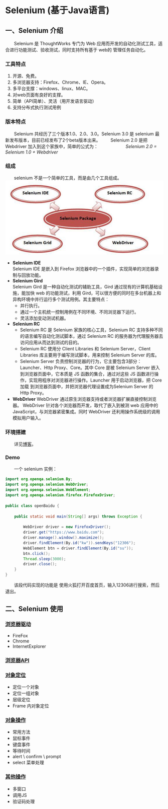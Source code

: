 # Selenium (基于Java语言)
## 一、Selenium 介绍
&emsp;&emsp;Selenium 是 ThoughtWorks 专门为 Web 应用而开发的自动化测试工具，适合进行功能测试、验收测试，同时支持所有基于 web的 管理任务自动化。

### 工具特点
1. 开源、免费。
1. 多浏览器支持：Firefox、Chrome、IE、Opera。
1. 多平台支撑：windows、linux、MAC。
1. 对web页面有良好的支撑。
1. 简单（API简单）、灵活（用开发语言驱动）
1. 支持分布式执行测试用例

### 版本特点
&emsp;&emsp;Selenium 共经历了三个版本1.0、2.0、3.0。Selenium 3.0 是 selenium 最新发布版本，目前已经发布了2个beta版本出来。
&emsp;&emsp;Selenium 2.0 是把 Webdriver 加入到这个家族中，简单的公式为：
&emsp;&emsp;&emsp;&emsp;&emsp;&emsp;_Selenium 2.0 = Selenium 1.0 + Webdriver_ 

### 组成   
&emsp;&emsp;selenium 不是一个简单的工具，而是由几个工具组成。
![](./images/img1.png)

- **Selenium IDE**  
Selenium IDE 是嵌入到 Firefox 浏览器中的一个插件，实现简单的浏览器录制与回放功能。
- **Selenium Gird**  
Selenium Gird 是一种自动化测试的辅助工具，Gird 通过现有的计算机基础设施，能加快 web 的功能测试，利用 Gird，可以很方便的同时在多台机器上和异构环境中并行运行多个测试用例。其主要特点：
  - 并行执行。
  - 通过一个主机统一控制用例在不同环境、不同浏览器下运行。
  - 灵活添加变动测试机器。  
- **Selenium RC**  
  - Selenium RC 是 Selenium 家族的核心工具，Selenium RC 支持多种不同的语言编写自动化测试脚本，通过 Selenium RC 的服务器为代理服务器去访问应用从而达到测试的目的。         
  - Selenium RC 使用分 Client Libraries 和 Selenium Server，Client Libraries 库主要用于编写测试脚本，用来控制 Selenium Server 的库。
  - Selenium Server 负责控制浏览器的行为，它主要包含3部分：
	Launcher、Http Proxy、Core。其中 Core 是被 Selenium Server 嵌入到浏览器页面中，它本质是 JS 函数的集合，通过对这些 JS 函数进行操作，实现用程序对浏览器进行操作。Launcher 用于启动浏览器，把 Core 加载 到浏览器页面中，并把浏览器代理设置成为Selenium Server 的 Http Proxy。
- **WebDriver**
WebDriver 通过原生浏览器支持或者浏览器扩展直接控制浏览器。 WebDriver 针对各个浏览器而开发，取代了嵌入到被测 web 应用中的 JavaScript，与浏览器紧密集成。同时 WebDriver 还利用操作系统级的调用模拟用户输入。  

### 环境搭建  
&emsp;&emsp;详见[博客](http://www.cnblogs.com/dzdwr3/p/7048039.html)。  

### Demo  
&emsp;&emsp;一个 selenium 实例：

```Java
import org.openqa.selenium.By;
import org.openqa.selenium.WebDriver;
import org.openqa.selenium.WebElement;
import org.openqa.selenium.firefox.FirefoxDriver;

public class openBaidu {

	public static void main(String[] args) throws Exception {

		WebDriver driver = new FirefoxDriver();
		driver.get("https://www.baidu.com");
		driver.manage().window().maximize();
		driver.findElement(By.id("kw")).sendKeys("12306");
		WebElement btn = driver.findElement(By.id("su"));
		btn.click();
		Thread.sleep(3000);
		driver.close();
	}
}
```
&emsp;&emsp;该段代码实现的功能是 使用火狐打开百度首页，输入12306进行搜索，然后退出。

## 二、Selenium 使用  
### [浏览器驱动](./brower_driver.md)
- FireFox  
- Chrome  
- InternetExplorer  
### [浏览器API](./browser_api.md)
### [对象定位](./object_location.md)
- 定位一个对象  
- 定位一组对象  
- 层级定位  
- Frame 内对象定位  
### [对象操作](./object_operation.md)
- 常用方法  
- 鼠标事件  
- 键盘事件  
- 等待时间  
- alert \ confirm \ prompt  
- select 菜单处理
### [其他操作](./extend.md)
- 多窗口  
- 调用JS  
- 验证码处理  










